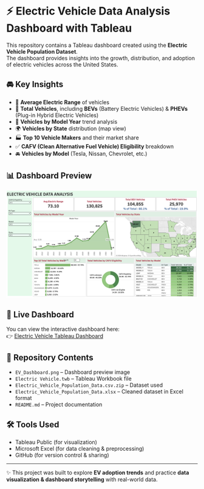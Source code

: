 # ⚡ Electric Vehicle Data Analysis Dashboard with Tableau  

This repository contains a Tableau dashboard created using the **Electric Vehicle Population Dataset**.  
The dashboard provides insights into the growth, distribution, and adoption of electric vehicles across the United States.  

## 🚘 Key Insights  

- 🔋 **Average Electric Range** of vehicles  
- 🚗 **Total Vehicles**, including **BEVs** (Battery Electric Vehicles) & **PHEVs** (Plug-in Hybrid Electric Vehicles)  
- 📅 **Vehicles by Model Year** trend analysis  
- 🌍 **Vehicles by State** distribution (map view)  
- 🏭 **Top 10 Vehicle Makers** and their market share  
- ✅ **CAFV (Clean Alternative Fuel Vehicle) Eligibility** breakdown  
- 🚘 **Vehicles by Model** (Tesla, Nissan, Chevrolet, etc.)  

## 📊 Dashboard Preview  
![EV Dashboard Preview](EV_Dashboard.png)  

## 🔗 Live Dashboard  
You can view the interactive dashboard here:  
👉 [Electric Vehicle Tableau Dashboard](https://public.tableau.com/app/profile/aliefiah.khambaty/viz/ElectricVehicle_17581072249630/Dashboard1?publish=yes)  

## 📂 Repository Contents  
- `EV_Dashboard.png` – Dashboard preview image  
- `Electric Vehicle.twb` – Tableau Workbook file  
- `Electric_Vehicle_Population_Data.csv.zip` – Dataset used  
- `Electric_Vehicle_Population_Data.xlsx` – Cleaned dataset in Excel format  
- `README.md` – Project documentation  

## 🛠 Tools Used  
- Tableau Public (for visualization)  
- Microsoft Excel (for data cleaning & preprocessing)  
- GitHub (for version control & sharing)  

---

✨ This project was built to explore **EV adoption trends** and practice **data visualization & dashboard storytelling** with real-world data.  

